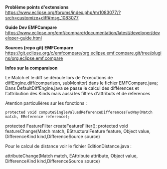 
**Problème points d'extensions**
https://www.eclipse.org/forums/index.php/m/1083077/?srch=customize+diff#msg_1083077

**Guide Dev EMFCompare**
https://www.eclipse.org/emf/compare/documentation/latest/developer/developer-guide.html

**Sources (repo git) EMFCompare**
https://git.eclipse.org/c/emfcompare/org.eclipse.emf.compare.git/tree/plugins/org.eclipse.emf.compare

**Infos sur la comparaison**

Le Match et le diff se déroule lors de l'executions de diffEngine.diff(comparison, subMonitor) dans le fichier EMFCompare.java;
Dans DefaultDiffEngine.java se passe le calcul des différences et l'attribution des Kinds mais aussi les filtres d'attributs et de references 

Atention particulières sur les fonctions :


	protected void computeSingleValuedReferenceDifferencesTwoWay(Match match, EReference reference);
  protected FeatureFilter createFeatureFilter();
	protected void featureChange(Match match, EStructuralFeature feature, Object value, DifferenceKind kind,DifferenceSource source) 

Pour le calcul de distance voir le fichier EditionDistance.java : 

attributeChange(Match match, EAttribute attribute, Object value, DifferenceKind kind,DifferenceSource source)
